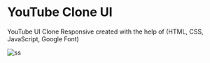 # YouTube Clone UI

YouTube UI Clone Responsive created with the help of (HTML, CSS, JavaScript, Google Font) 

![ss](https://user-images.githubusercontent.com/82982529/212413966-f874f75f-01f3-4516-a28a-bf2e10652225.png)

